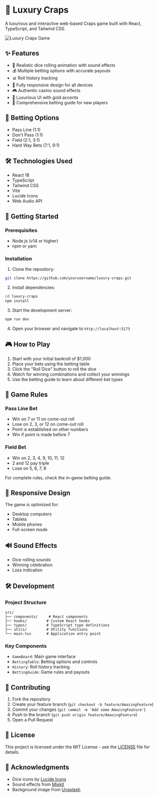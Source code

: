 # 🎲 Luxury Craps

A luxurious and interactive web-based Craps game built with React, TypeScript, and Tailwind CSS.

![Luxury Craps Game](https://images.unsplash.com/photo-1601645191163-3fc0d5d64e35?auto=format&fit=crop&q=80&w=1000)

## ✨ Features

- 🎲 Realistic dice rolling animation with sound effects
- 💰 Multiple betting options with accurate payouts
- 📊 Roll history tracking
- 📱 Fully responsive design for all devices
- 🎮 Authentic casino sound effects
- 💎 Luxurious UI with gold accents
- 📖 Comprehensive betting guide for new players

## 🎯 Betting Options

- Pass Line (1:1)
- Don't Pass (1:1)
- Field (2:1, 3:1)
- Hard Way Bets (7:1, 9:1)

## 🛠️ Technologies Used

- React 18
- TypeScript
- Tailwind CSS
- Vite
- Lucide Icons
- Web Audio API

## 🚀 Getting Started

### Prerequisites

- Node.js (v14 or higher)
- npm or yarn

### Installation

1. Clone the repository:
```bash
git clone https://github.com/yourusername/luxury-craps.git
```

2. Install dependencies:
```bash
cd luxury-craps
npm install
```

3. Start the development server:
```bash
npm run dev
```

4. Open your browser and navigate to `http://localhost:5173`

## 🎮 How to Play

1. Start with your initial bankroll of $1,000
2. Place your bets using the betting table
3. Click the "Roll Dice" button to roll the dice
4. Watch for winning combinations and collect your winnings
5. Use the betting guide to learn about different bet types

## 🧪 Game Rules

### Pass Line Bet
- Win on 7 or 11 on come-out roll
- Lose on 2, 3, or 12 on come-out roll
- Point is established on other numbers
- Win if point is made before 7

### Field Bet
- Win on 2, 3, 4, 9, 10, 11, 12
- 2 and 12 pay triple
- Lose on 5, 6, 7, 8

For complete rules, check the in-game betting guide.

## 📱 Responsive Design

The game is optimized for:
- Desktop computers
- Tablets
- Mobile phones
- Full-screen mode

## 🔊 Sound Effects

- Dice rolling sounds
- Winning celebration
- Loss indication

## 🛠️ Development

### Project Structure
```
src/
├── components/     # React components
├── hooks/         # Custom React hooks
├── types/         # TypeScript type definitions
├── utils/         # Utility functions
└── main.tsx       # Application entry point
```

### Key Components
- `GameBoard`: Main game interface
- `BettingTable`: Betting options and controls
- `History`: Roll history tracking
- `BettingGuide`: Game rules and payouts

## 🤝 Contributing

1. Fork the repository
2. Create your feature branch (`git checkout -b feature/AmazingFeature`)
3. Commit your changes (`git commit -m 'Add some AmazingFeature'`)
4. Push to the branch (`git push origin feature/AmazingFeature`)
5. Open a Pull Request

## 📝 License

This project is licensed under the MIT License - see the [LICENSE](LICENSE) file for details.

## 🙏 Acknowledgments

- Dice icons by [Lucide Icons](https://lucide.dev)
- Sound effects from [Mixkit](https://mixkit.co)
- Background image from [Unsplash](https://unsplash.com)
